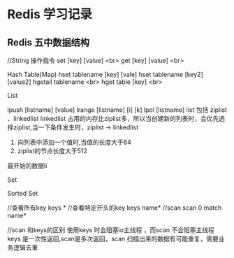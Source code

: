   # Redis 学习记录 
  ## Redis 五中数据结构 
  //String
  操作指令 
  set [key] [value] \<br>
  get [key] [value] \<br>

  Hash Table(Map)
  hset tablename [key] [vale] 
  hset tablename [key2] [value2]
  hgetall tablename \<br>
  hget table [key] \<br>

 List
 
 lpush [listname] [value]
 lrange [listname] [i] [k]
 lpol [listname]
 list 包括 ziplist 、linkedlist
 linkedlist 占用的内存比ziplist多，所以当创建新的列表时，会优先选择ziplist,当一下条件发生时，ziplist -> linkedlist
 1. 向列表中添加一个值时,当值的长度大于64
 2. ziplist的节点长度大于512
 
 
 最开始的数据li

Set

Sorted Set


//查看所有key
keys *
//查看特定开头的key
keys name*
//scan
scan 0 match name*

//scan 和keys的区别
使用keys 时会阻塞io主线程 ，而scan 不会阻塞主线程
keys 是一次性返回,scan是多次返回，scan 扫描出来的数据有可能重复，需要业务逻辑去重
